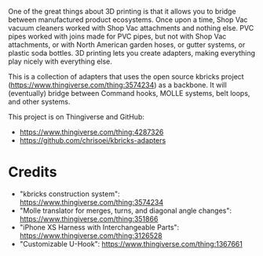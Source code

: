 One of the great things about 3D printing is that it allows you to bridge between manufactured product ecosystems. Once upon a time, Shop Vac vacuum cleaners worked with Shop Vac attachments and nothing else. PVC pipes worked with joins made for PVC pipes, but not with Shop Vac attachments, or with North American garden hoses, or gutter systems, or plastic soda bottles. 3D printing lets you create adapters, making everything play nicely with everything else.

This is a collection of adapters that uses the open source kbricks project (https://www.thingiverse.com/thing:3574234) as a backbone. It will (eventually) bridge between Command hooks, MOLLE systems, belt loops, and other systems.

This project is on Thingiverse and GitHub:
* https://www.thingiverse.com/thing:4287326
* https://github.com/chrisoei/kbricks-adapters

# Credits
* "kbricks construction system": https://www.thingiverse.com/thing:3574234
* "Molle translator for merges, turns, and diagonal angle changes": https://www.thingiverse.com/thing:351866
* "iPhone XS Harness with Interchangeable Parts": https://www.thingiverse.com/thing:3126528
* "Customizable U-Hook": https://www.thingiverse.com/thing:1367661

